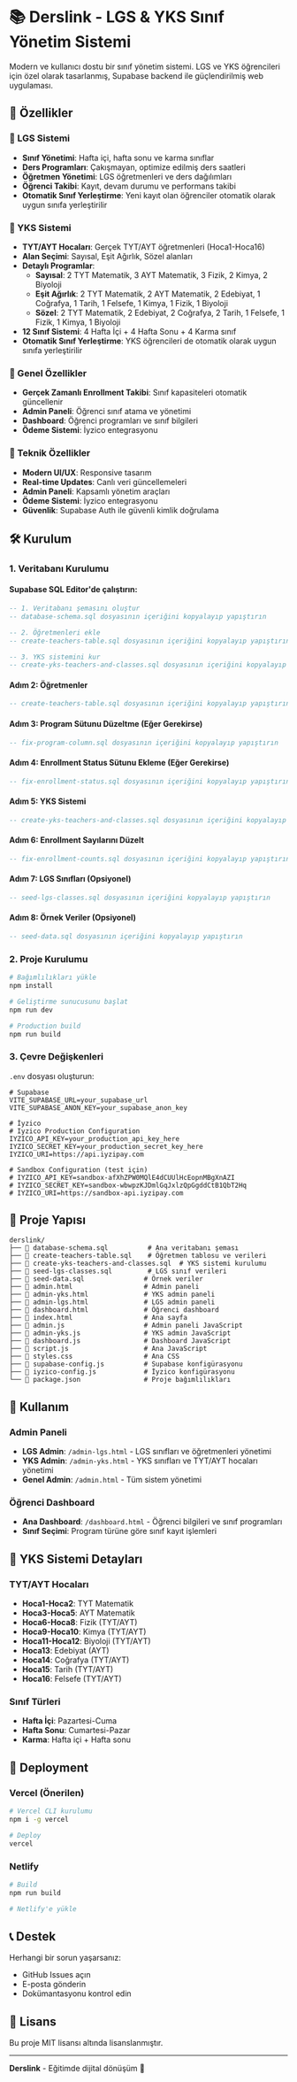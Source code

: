 # 📚 Derslink - LGS & YKS Sınıf Yönetim Sistemi

Modern ve kullanıcı dostu bir sınıf yönetim sistemi. LGS ve YKS öğrencileri için özel olarak tasarlanmış, Supabase backend ile güçlendirilmiş web uygulaması.

## 🚀 Özellikler

### 📖 LGS Sistemi
- **Sınıf Yönetimi**: Hafta içi, hafta sonu ve karma sınıflar
- **Ders Programları**: Çakışmayan, optimize edilmiş ders saatleri
- **Öğretmen Yönetimi**: LGS öğretmenleri ve ders dağılımları
- **Öğrenci Takibi**: Kayıt, devam durumu ve performans takibi
- **Otomatik Sınıf Yerleştirme**: Yeni kayıt olan öğrenciler otomatik olarak uygun sınıfa yerleştirilir

### 🎯 YKS Sistemi
- **TYT/AYT Hocaları**: Gerçek TYT/AYT öğretmenleri (Hoca1-Hoca16)
- **Alan Seçimi**: Sayısal, Eşit Ağırlık, Sözel alanları
- **Detaylı Programlar**: 
  - **Sayısal**: 2 TYT Matematik, 3 AYT Matematik, 3 Fizik, 2 Kimya, 2 Biyoloji
  - **Eşit Ağırlık**: 2 TYT Matematik, 2 AYT Matematik, 2 Edebiyat, 1 Coğrafya, 1 Tarih, 1 Felsefe, 1 Kimya, 1 Fizik, 1 Biyoloji
  - **Sözel**: 2 TYT Matematik, 2 Edebiyat, 2 Coğrafya, 2 Tarih, 1 Felsefe, 1 Fizik, 1 Kimya, 1 Biyoloji
- **12 Sınıf Sistemi**: 4 Hafta İçi + 4 Hafta Sonu + 4 Karma sınıf
- **Otomatik Sınıf Yerleştirme**: YKS öğrencileri de otomatik olarak uygun sınıfa yerleştirilir

### 🔧 Genel Özellikler
- **Gerçek Zamanlı Enrollment Takibi**: Sınıf kapasiteleri otomatik güncellenir
- **Admin Paneli**: Öğrenci sınıf atama ve yönetimi
- **Dashboard**: Öğrenci programları ve sınıf bilgileri
- **Ödeme Sistemi**: İyzico entegrasyonu

### 🔧 Teknik Özellikler
- **Modern UI/UX**: Responsive tasarım
- **Real-time Updates**: Canlı veri güncellemeleri
- **Admin Paneli**: Kapsamlı yönetim araçları
- **Ödeme Sistemi**: İyzico entegrasyonu
- **Güvenlik**: Supabase Auth ile güvenli kimlik doğrulama

## 🛠️ Kurulum

### 1. Veritabanı Kurulumu

#### Supabase SQL Editor'de çalıştırın:

```sql
-- 1. Veritabanı şemasını oluştur
-- database-schema.sql dosyasının içeriğini kopyalayıp yapıştırın

-- 2. Öğretmenleri ekle
-- create-teachers-table.sql dosyasının içeriğini kopyalayıp yapıştırın

-- 3. YKS sistemini kur
-- create-yks-teachers-and-classes.sql dosyasının içeriğini kopyalayıp yapıştırın
```

#### Adım 2: Öğretmenler
```sql
-- create-teachers-table.sql dosyasının içeriğini kopyalayıp yapıştırın
```

#### Adım 3: Program Sütunu Düzeltme (Eğer Gerekirse)
```sql
-- fix-program-column.sql dosyasının içeriğini kopyalayıp yapıştırın
```

#### Adım 4: Enrollment Status Sütunu Ekleme (Eğer Gerekirse)
```sql
-- fix-enrollment-status.sql dosyasının içeriğini kopyalayıp yapıştırın
```

#### Adım 5: YKS Sistemi
```sql
-- create-yks-teachers-and-classes.sql dosyasının içeriğini kopyalayıp yapıştırın
```

#### Adım 6: Enrollment Sayılarını Düzelt
```sql
-- fix-enrollment-counts.sql dosyasının içeriğini kopyalayıp yapıştırın
```

#### Adım 7: LGS Sınıfları (Opsiyonel)
```sql
-- seed-lgs-classes.sql dosyasının içeriğini kopyalayıp yapıştırın
```

#### Adım 8: Örnek Veriler (Opsiyonel)
```sql
-- seed-data.sql dosyasının içeriğini kopyalayıp yapıştırın
```

### 2. Proje Kurulumu

```bash
# Bağımlılıkları yükle
npm install

# Geliştirme sunucusunu başlat
npm run dev

# Production build
npm run build
```

### 3. Çevre Değişkenleri

`.env` dosyası oluşturun:

```env
# Supabase
VITE_SUPABASE_URL=your_supabase_url
VITE_SUPABASE_ANON_KEY=your_supabase_anon_key

# İyzico
# Iyzico Production Configuration
IYZICO_API_KEY=your_production_api_key_here
IYZICO_SECRET_KEY=your_production_secret_key_here
IYZICO_URI=https://api.iyzipay.com

# Sandbox Configuration (test için)
# IYZICO_API_KEY=sandbox-afXhZPW0MQlE4dCUUlHcEopnMBgXnAZI
# IYZICO_SECRET_KEY=sandbox-wbwpzKJDmlGqJxlzQpGgddCtB1QbT2Hq
# IYZICO_URI=https://sandbox-api.iyzipay.com
```

## 📁 Proje Yapısı

```
derslink/
├── 📄 database-schema.sql          # Ana veritabanı şeması
├── 📄 create-teachers-table.sql    # Öğretmen tablosu ve verileri
├── 📄 create-yks-teachers-and-classes.sql  # YKS sistemi kurulumu
├── 📄 seed-lgs-classes.sql         # LGS sınıf verileri
├── 📄 seed-data.sql               # Örnek veriler
├── 📄 admin.html                  # Admin paneli
├── 📄 admin-yks.html              # YKS admin paneli
├── 📄 admin-lgs.html              # LGS admin paneli
├── 📄 dashboard.html              # Öğrenci dashboard
├── 📄 index.html                  # Ana sayfa
├── 📄 admin.js                    # Admin paneli JavaScript
├── 📄 admin-yks.js                # YKS admin JavaScript
├── 📄 dashboard.js                # Dashboard JavaScript
├── 📄 script.js                   # Ana JavaScript
├── 📄 styles.css                  # Ana CSS
├── 📄 supabase-config.js          # Supabase konfigürasyonu
├── 📄 iyzico-config.js            # İyzico konfigürasyonu
└── 📄 package.json                # Proje bağımlılıkları
```

## 🎯 Kullanım

### Admin Paneli
- **LGS Admin**: `/admin-lgs.html` - LGS sınıfları ve öğretmenleri yönetimi
- **YKS Admin**: `/admin-yks.html` - YKS sınıfları ve TYT/AYT hocaları yönetimi
- **Genel Admin**: `/admin.html` - Tüm sistem yönetimi

### Öğrenci Dashboard
- **Ana Dashboard**: `/dashboard.html` - Öğrenci bilgileri ve sınıf programları
- **Sınıf Seçimi**: Program türüne göre sınıf kayıt işlemleri

## 🔧 YKS Sistemi Detayları

### TYT/AYT Hocaları
- **Hoca1-Hoca2**: TYT Matematik
- **Hoca3-Hoca5**: AYT Matematik
- **Hoca6-Hoca8**: Fizik (TYT/AYT)
- **Hoca9-Hoca10**: Kimya (TYT/AYT)
- **Hoca11-Hoca12**: Biyoloji (TYT/AYT)
- **Hoca13**: Edebiyat (AYT)
- **Hoca14**: Coğrafya (TYT/AYT)
- **Hoca15**: Tarih (TYT/AYT)
- **Hoca16**: Felsefe (TYT/AYT)

### Sınıf Türleri
- **Hafta İçi**: Pazartesi-Cuma
- **Hafta Sonu**: Cumartesi-Pazar
- **Karma**: Hafta içi + Hafta sonu

## 🚀 Deployment

### Vercel (Önerilen)
```bash
# Vercel CLI kurulumu
npm i -g vercel

# Deploy
vercel
```

### Netlify
```bash
# Build
npm run build

# Netlify'e yükle
```

## 📞 Destek

Herhangi bir sorun yaşarsanız:
- GitHub Issues açın
- E-posta gönderin
- Dokümantasyonu kontrol edin

## 📄 Lisans

Bu proje MIT lisansı altında lisanslanmıştır.

---

**Derslink** - Eğitimde dijital dönüşüm 🚀